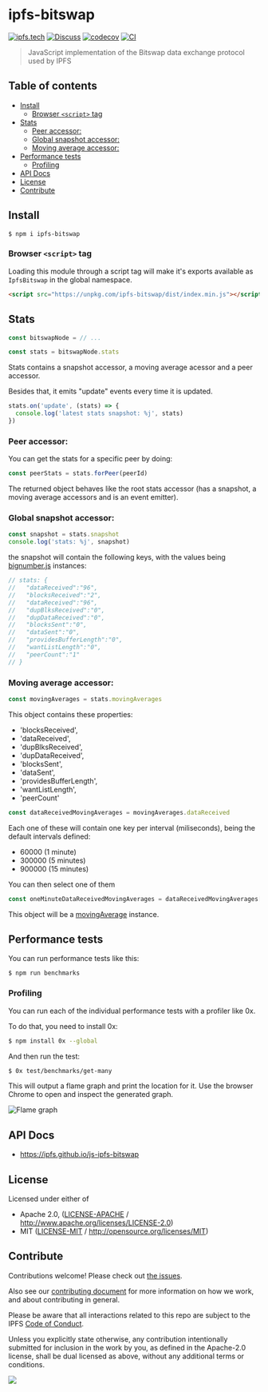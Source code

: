 # ipfs-bitswap <!-- omit in toc -->

[![ipfs.tech](https://img.shields.io/badge/project-IPFS-blue.svg?style=flat-square)](https://ipfs.tech)
[![Discuss](https://img.shields.io/discourse/https/discuss.ipfs.tech/posts.svg?style=flat-square)](https://discuss.ipfs.tech)
[![codecov](https://img.shields.io/codecov/c/github/ipfs/js-ipfs-bitswap.svg?style=flat-square)](https://codecov.io/gh/ipfs/js-ipfs-bitswap)
[![CI](https://img.shields.io/github/actions/workflow/status/ipfs/js-ipfs-bitswap/js-test-and-release.yml?branch=master\&style=flat-square)](https://github.com/ipfs/js-ipfs-bitswap/actions/workflows/js-test-and-release.yml?query=branch%3Amaster)

> JavaScript implementation of the Bitswap data exchange protocol used by IPFS

## Table of contents <!-- omit in toc -->

- [Install](#install)
  - [Browser `<script>` tag](#browser-script-tag)
- [Stats](#stats)
  - [Peer accessor:](#peer-accessor)
  - [Global snapshot accessor:](#global-snapshot-accessor)
  - [Moving average accessor:](#moving-average-accessor)
- [Performance tests](#performance-tests)
  - [Profiling](#profiling)
- [API Docs](#api-docs)
- [License](#license)
- [Contribute](#contribute)

## Install

```console
$ npm i ipfs-bitswap
```

### Browser `<script>` tag

Loading this module through a script tag will make it's exports available as `IpfsBitswap` in the global namespace.

```html
<script src="https://unpkg.com/ipfs-bitswap/dist/index.min.js"></script>
```

## Stats

```js
const bitswapNode = // ...

const stats = bitswapNode.stats
```

Stats contains a snapshot accessor, a moving average acessor and a peer accessor.

Besides that, it emits "update" events every time it is updated.

```js
stats.on('update', (stats) => {
  console.log('latest stats snapshot: %j', stats)
})
```

### Peer accessor:

You can get the stats for a specific peer by doing:

```js
const peerStats = stats.forPeer(peerId)
```

The returned object behaves like the root stats accessor (has a snapshot, a moving average accessors and is an event emitter).

### Global snapshot accessor:

```js
const snapshot = stats.snapshot
console.log('stats: %j', snapshot)
```

the snapshot will contain the following keys, with the values being [bignumber.js](https://github.com/MikeMcl/bignumber.js#readme) instances:

```js
// stats: {
//   "dataReceived":"96",
//   "blocksReceived":"2",
//   "dataReceived":"96",
//   "dupBlksReceived":"0",
//   "dupDataReceived":"0",
//   "blocksSent":"0",
//   "dataSent":"0",
//   "providesBufferLength":"0",
//   "wantListLength":"0",
//   "peerCount":"1"
// }
```

### Moving average accessor:

```js
const movingAverages = stats.movingAverages
```

This object contains these properties:

- 'blocksReceived',
- 'dataReceived',
- 'dupBlksReceived',
- 'dupDataReceived',
- 'blocksSent',
- 'dataSent',
- 'providesBufferLength',
- 'wantListLength',
- 'peerCount'

```js
const dataReceivedMovingAverages = movingAverages.dataReceived
```

Each one of these will contain one key per interval (miliseconds), being the default intervals defined:

- 60000 (1 minute)
- 300000 (5 minutes)
- 900000 (15 minutes)

You can then select one of them

```js
const oneMinuteDataReceivedMovingAverages = dataReceivedMovingAverages[60000]
```

This object will be a [movingAverage](https://github.com/pgte/moving-average#readme) instance.

## Performance tests

You can run performance tests like this:

    $ npm run benchmarks

### Profiling

You can run each of the individual performance tests with a profiler like 0x.

To do that, you need to install 0x:

```bash
$ npm install 0x --global
```

And then run the test:

```bash
$ 0x test/benchmarks/get-many
```

This will output a flame graph and print the location for it.
Use the browser Chrome to open and inspect the generated graph.

![Flame graph](https://ipfs.io/ipfs/QmVbyLgYfkLewNtzTAFwAEMmP2hTJgs8sSqsRTBNBjyQ1y)

## API Docs

- <https://ipfs.github.io/js-ipfs-bitswap>

## License

Licensed under either of

- Apache 2.0, ([LICENSE-APACHE](LICENSE-APACHE) / <http://www.apache.org/licenses/LICENSE-2.0>)
- MIT ([LICENSE-MIT](LICENSE-MIT) / <http://opensource.org/licenses/MIT>)

## Contribute

Contributions welcome! Please check out [the issues](https://github.com/ipfs/js-ipfs-bitswap/issues).

Also see our [contributing document](https://github.com/ipfs/community/blob/master/CONTRIBUTING_JS.md) for more information on how we work, and about contributing in general.

Please be aware that all interactions related to this repo are subject to the IPFS [Code of Conduct](https://github.com/ipfs/community/blob/master/code-of-conduct.md).

Unless you explicitly state otherwise, any contribution intentionally submitted for inclusion in the work by you, as defined in the Apache-2.0 license, shall be dual licensed as above, without any additional terms or conditions.

[![](https://cdn.rawgit.com/jbenet/contribute-ipfs-gif/master/img/contribute.gif)](https://github.com/ipfs/community/blob/master/CONTRIBUTING.md)
